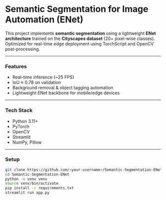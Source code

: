 # Semantic Segmentation for Image Automation (ENet)

This project implements **semantic segmentation** using a lightweight **ENet architecture** trained on the **Cityscapes dataset** (20+ pixel-wise classes).  
Optimized for real-time edge deployment using TorchScript and OpenCV post-processing.

---

### Features
- Real-time inference (~25 FPS)
- IoU ≈ 0.78 on validation
- Background removal & object tagging automation
- Lightweight ENet backbone for mobile/edge devices

---

### Tech Stack
- Python 3.11+
- PyTorch
- OpenCV
- Streamlit
- NumPy, Pillow

---

### Setup
```bash
git clone https://github.com/<your-username>/Semantic-Segmentation-ENet.git
cd Semantic-Segmentation-ENet
python -m venv venv
source venv/bin/activate
pip install -r requirements.txt
streamlit run app.py
